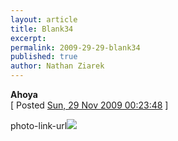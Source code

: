 ```yaml
---
layout: article
title: Blank34
excerpt: 
permalink: 2009-29-29-blank34
published: true
author: Nathan Ziarek
---
```


**Ahoya**  
\[ Posted [Sun, 29 Nov 2009 00:23:48][0] \]

photo-link-url![](http://25.media.tumblr.com/tumblr_ktuxriWrw41qzyqcoo1_500.jpg)


[0]: http://nathanziarek.tumblr.com/post/261715081
